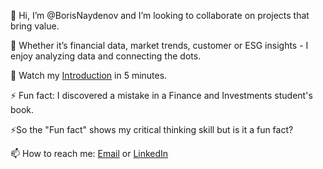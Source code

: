 👋 Hi, I’m @BorisNaydenov and  I’m looking to collaborate on projects that bring value. 

🌱 Whether it’s financial data, market trends, customer or ESG insights - I enjoy analyzing data and connecting the dots.

 
 👀 Watch my [Introduction](https://www.loom.com/share/95ff920cdbb74a68be7bc9529dabd54d?sid=29007d6a-938c-493a-a4e1-0d84d8c25cc5)  in 5 minutes.

 
  

 
 

 
⚡ Fun fact: I discovered a mistake in a Finance and Investments student's book. 

⚡So the "Fun fact" shows my critical thinking skill but is it a fun fact?

 📫 How to reach me: <a href="mailto:borissnaydenov@gmail.com">Email</a> or <a href="https://www.linkedin.com/in/boris-naydenov/">LinkedIn</a> 


<!---
BorisNaydenov/BorisNaydenov is a ✨ special ✨ repository because its `README.md` (this file) appears on your GitHub profile.
You can click the Preview link to take a look at your changes.
--->
